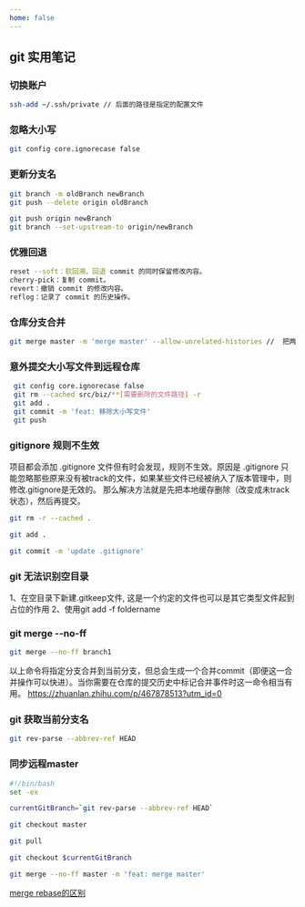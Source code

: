 ```yaml
---
home: false
---
```

## git 实用笔记

### 切换账户
``` Bash
ssh-add ~/.ssh/private // 后面的路径是指定的配置文件
```

### 忽略大小写
``` Bash
git config core.ignorecase false
```

### 更新分支名
``` Bash
git branch -m oldBranch newBranch
git push --delete origin oldBranch

git push origin newBranch
git branch --set-upstream-to origin/newBranch
```

### 优雅回退
``` Bash
reset --soft：软回溯，回退 commit 的同时保留修改内容。
cherry-pick：复制 commit。
revert：撤销 commit 的修改内容。
reflog：记录了 commit 的历史操作。
```

### 仓库分支合并
``` Bash
git merge master -m 'merge master' --allow-unrelated-histories //  把两段不相干的 分支进行强行合并
```

### 意外提交大小写文件到远程仓库

```Bash
 git config core.ignorecase false
 git rm --cached src/biz/**[需要删除的文件路径] -r
 git add .
 git commit -m 'feat: 移除大小写文件'
 git push
```

### gitignore 规则不生效

项目都会添加 .gitignore 文件但有时会发现，规则不生效。原因是 .gitignore 只能忽略那些原来没有被track的文件，如果某些文件已经被纳入了版本管理中，则修改.gitignore是无效的。
那么解决方法就是先把本地缓存删除（改变成未track状态），然后再提交。

```Bash
git rm -r --cached .

git add .

git commit -m 'update .gitignore'
```

### git 无法识别空目录

1、在空目录下新建.gitkeep文件, 这是一个约定的文件也可以是其它类型文件起到占位的作用
2、使用git add -f foldername 

### git merge --no-ff
``` bash
git merge --no-ff branch1
```
以上命令将指定分支合并到当前分支，但总会生成一个合并commit（即便这一合并操作可以快进）。当你需要在仓库的提交历史中标记合并事件时这一命令相当有用。
https://zhuanlan.zhihu.com/p/467878513?utm_id=0

### git 获取当前分支名

``` bash
git rev-parse --abbrev-ref HEAD
```

### 同步远程master

``` bash
#!/bin/bash
set -ex

currentGitBranch=`git rev-parse --abbrev-ref HEAD`

git checkout master

git pull

git checkout $currentGitBranch

git merge --no-ff master -m 'feat: merge master'
```
[merge rebase的区别](https://fe.ecool.fun/topic/cfe8f03e-1a05-4c00-baa7-04ae08c8765c?orderBy=updateTime&order=desc&tagId=0)

